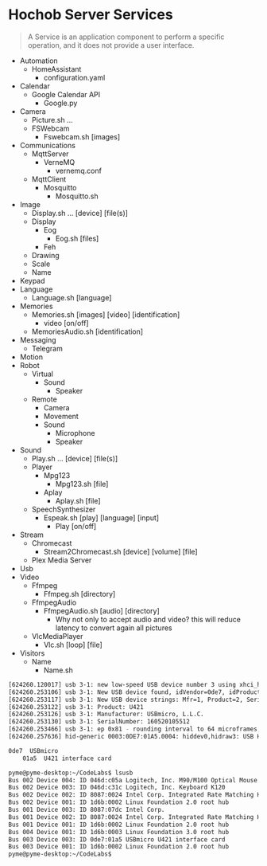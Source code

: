 # Hochob Server Services

> A Service is an application component to perform a specific operation, and it does not provide a user interface. 

- Automation
  - HomeAssistant
    - configuration.yaml
- Calendar
  - Google Calendar API
    - Google.py
- Camera
  - Picture.sh ...
  - FSWebcam
    - Fswebcam.sh [images]
- Communications
  - MqttServer
    - VerneMQ
      - vernemq.conf
  - MqttClient
    - Mosquitto
      - Mosquitto.sh
- Image
  - Display.sh ... [device] [file(s)]
  - Display
    - Eog
      - Eog.sh [files]
    - Feh
  - Drawing
  - Scale
  - Name
- Keypad
- Language
  - Language.sh [language]
- Memories
  - Memories.sh [images] [video] [identification]
    - video [on/off]
  - MemoriesAudio.sh [identification]
- Messaging
  - Telegram
- Motion
- Robot
  - Virtual
    - Sound
      - Speaker
  - Remote
    - Camera
    - Movement
    - Sound
      - Microphone
      - Speaker
- Sound
  - Play.sh ... [device] [file(s)]
  - Player
    - Mpg123
      - Mpg123.sh [file]
    - Aplay
      - Aplay.sh [file]
  - SpeechSynthesizer
    - Espeak.sh [play] [language] [input]
      - Play [on/off]
- Stream
  - Chromecast
    - Stream2Chromecast.sh [device] [volume] [file]
  - Plex Media Server
- Usb
- Video
  - Ffmpeg
    - Ffmpeg.sh [directory]
  - FfmpegAudio
    - FfmpegAudio.sh [audio] [directory]
      - Why not only to accept audio and video? this will reduce latency to convert again all pictures
  - VlcMediaPlayer
    - Vlc.sh [loop] [file]
- Visitors
  - Name
    - Name.sh
    
```sh
[624260.120017] usb 3-1: new low-speed USB device number 3 using xhci_hcd
[624260.253106] usb 3-1: New USB device found, idVendor=0de7, idProduct=01a5
[624260.253117] usb 3-1: New USB device strings: Mfr=1, Product=2, SerialNumber=3
[624260.253122] usb 3-1: Product: U421
[624260.253126] usb 3-1: Manufacturer: USBmicro, L.L.C.
[624260.253130] usb 3-1: SerialNumber: 160520105512
[624260.253466] usb 3-1: ep 0x81 - rounding interval to 64 microframes, ep desc says 80 microframes
[624260.257636] hid-generic 0003:0DE7:01A5.0004: hiddev0,hidraw3: USB HID v1.00 Device [USBmicro, L.L.C. U421] on usb-0000:00:14.0-1/input0
```

```sh
0de7  USBmicro
	01a5  U421 interface card
```

```sh
pyme@pyme-desktop:~/CodeLabs$ lsusb
Bus 002 Device 004: ID 046d:c05a Logitech, Inc. M90/M100 Optical Mouse
Bus 002 Device 003: ID 046d:c31c Logitech, Inc. Keyboard K120
Bus 002 Device 002: ID 8087:0024 Intel Corp. Integrated Rate Matching Hub
Bus 002 Device 001: ID 1d6b:0002 Linux Foundation 2.0 root hub
Bus 001 Device 003: ID 8087:07dc Intel Corp. 
Bus 001 Device 002: ID 8087:0024 Intel Corp. Integrated Rate Matching Hub
Bus 001 Device 001: ID 1d6b:0002 Linux Foundation 2.0 root hub
Bus 004 Device 001: ID 1d6b:0003 Linux Foundation 3.0 root hub
Bus 003 Device 003: ID 0de7:01a5 USBmicro U421 interface card
Bus 003 Device 001: ID 1d6b:0002 Linux Foundation 2.0 root hub
pyme@pyme-desktop:~/CodeLabs$ 
```